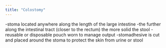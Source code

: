 ```yaml
---
title: "Colostomy"
---
```

-stoma located anywhere along the length of the large intestine
-the further along the intestinal tract (closer to the rectum) the more solid the stool
-reusable or disposable pouch worn to manage output
-stomadhesive is cut and placed around the stoma to protect the skin from urine or stool

